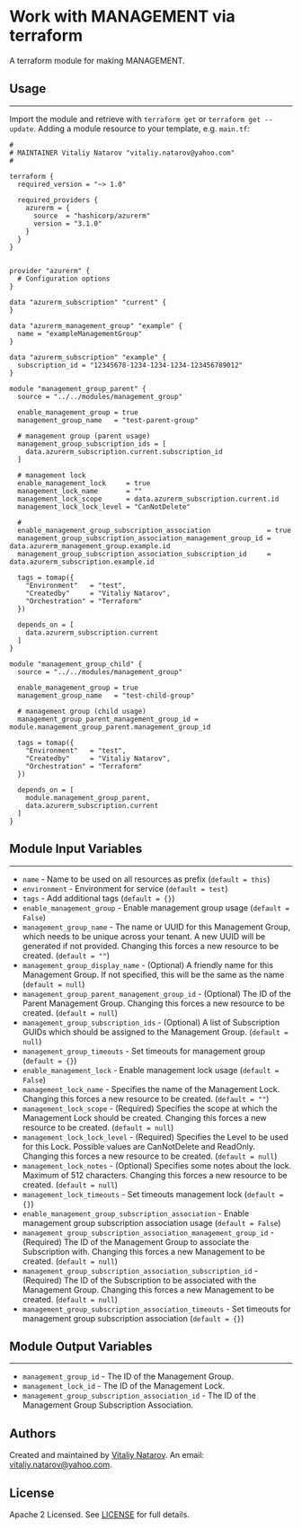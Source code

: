 # Work with MANAGEMENT via terraform

A terraform module for making MANAGEMENT.


## Usage
----------------------
Import the module and retrieve with ```terraform get``` or ```terraform get --update```. Adding a module resource to your template, e.g. `main.tf`:

```
#
# MAINTAINER Vitaliy Natarov "vitaliy.natarov@yahoo.com"
#

terraform {
  required_version = "~> 1.0"

  required_providers {
    azurerm = {
      source  = "hashicorp/azurerm"
      version = "3.1.0"
    }
  }
}


provider "azurerm" {
  # Configuration options
}

data "azurerm_subscription" "current" {
}

data "azurerm_management_group" "example" {
  name = "exampleManagementGroup"
}

data "azurerm_subscription" "example" {
  subscription_id = "12345678-1234-1234-1234-123456789012"
}

module "management_group_parent" {
  source = "../../modules/management_group"

  enable_management_group = true
  management_group_name   = "test-parent-group"

  # management group (parent usage)
  management_group_subscription_ids = [
    data.azurerm_subscription.current.subscription_id
  ]

  # management lock
  enable_management_lock     = true
  management_lock_name       = ""
  management_lock_scope      = data.azurerm_subscription.current.id
  management_lock_lock_level = "CanNotDelete"

  # 
  enable_management_group_subscription_association              = true
  management_group_subscription_association_management_group_id = data.azurerm_management_group.example.id
  management_group_subscription_association_subscription_id     = data.azurerm_subscription.example.id

  tags = tomap({
    "Environment"   = "test",
    "Createdby"     = "Vitaliy Natarov",
    "Orchestration" = "Terraform"
  })

  depends_on = [
    data.azurerm_subscription.current
  ]
}

module "management_group_child" {
  source = "../../modules/management_group"

  enable_management_group = true
  management_group_name   = "test-child-group"

  # management group (child usage)
  management_group_parent_management_group_id = module.management_group_parent.management_group_id

  tags = tomap({
    "Environment"   = "test",
    "Createdby"     = "Vitaliy Natarov",
    "Orchestration" = "Terraform"
  })

  depends_on = [
    module.management_group_parent,
    data.azurerm_subscription.current
  ]
}
```

## Module Input Variables
----------------------
- `name` - Name to be used on all resources as prefix (`default = this`)
- `environment` - Environment for service (`default = test`)
- `tags` - Add additional tags (`default = {}`)
- `enable_management_group` - Enable management group usage (`default = False`)
- `management_group_name` - The name or UUID for this Management Group, which needs to be unique across your tenant. A new UUID will be generated if not provided. Changing this forces a new resource to be created. (`default = ""`)
- `management_group_display_name` - (Optional) A friendly name for this Management Group. If not specified, this will be the same as the name (`default = null`)
- `management_group_parent_management_group_id` - (Optional) The ID of the Parent Management Group. Changing this forces a new resource to be created. (`default = null`)
- `management_group_subscription_ids` - (Optional) A list of Subscription GUIDs which should be assigned to the Management Group. (`default = null`)
- `management_group_timeouts` - Set timeouts for management group (`default = {}`)
- `enable_management_lock` - Enable management lock usage (`default = False`)
- `management_lock_name` - Specifies the name of the Management Lock. Changing this forces a new resource to be created. (`default = ""`)
- `management_lock_scope` - (Required) Specifies the scope at which the Management Lock should be created. Changing this forces a new resource to be created. (`default = null`)
- `management_lock_lock_level` - (Required) Specifies the Level to be used for this Lock. Possible values are CanNotDelete and ReadOnly. Changing this forces a new resource to be created. (`default = null`)
- `management_lock_notes` - (Optional) Specifies some notes about the lock. Maximum of 512 characters. Changing this forces a new resource to be created. (`default = null`)
- `management_lock_timeouts` - Set timeouts management lock (`default = {}`)
- `enable_management_group_subscription_association` - Enable management group subscription association usage (`default = False`)
- `management_group_subscription_association_management_group_id` - (Required) The ID of the Management Group to associate the Subscription with. Changing this forces a new Management to be created. (`default = null`)
- `management_group_subscription_association_subscription_id` - (Required) The ID of the Subscription to be associated with the Management Group. Changing this forces a new Management to be created. (`default = null`)
- `management_group_subscription_association_timeouts` - Set timeouts for management group subscription association (`default = {}`)

## Module Output Variables
----------------------
- `management_group_id` - The ID of the Management Group.
- `management_lock_id` - The ID of the Management Lock.
- `management_group_subscription_association_id` - The ID of the Management Group Subscription Association.


## Authors

Created and maintained by [Vitaliy Natarov](https://github.com/SebastianUA). An email: [vitaliy.natarov@yahoo.com](vitaliy.natarov@yahoo.com).

## License

Apache 2 Licensed. See [LICENSE](https://github.com/SebastianUA/terraform/blob/master/LICENSE) for full details.
